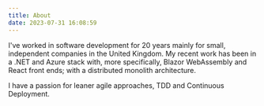 ```yaml
---
title: About
date: 2023-07-31 16:08:59
---
```


I've worked in software development for 20 years mainly for small, independent companies in the United Kingdom. My recent work has been in a .NET and Azure stack with, more specifically, Blazor WebAssembly and React front ends; with a distributed monolith architecture.

I have a passion for leaner agile approaches, TDD and Continuous Deployment.
